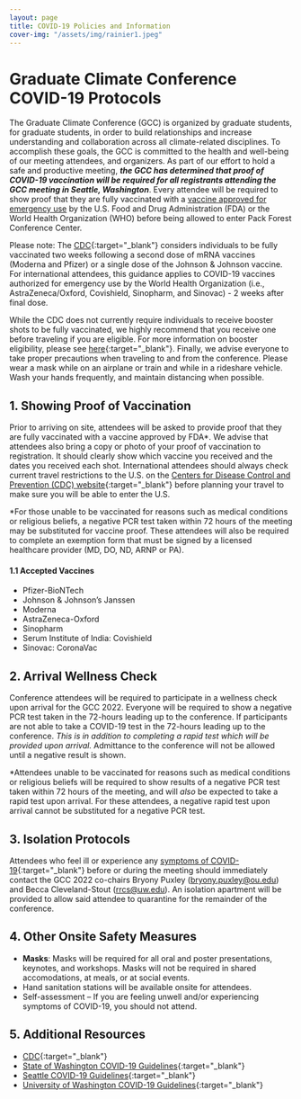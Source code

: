 ```yaml
---
layout: page
title: COVID-19 Policies and Information
cover-img: "/assets/img/rainier1.jpeg"
---
```


# Graduate Climate Conference COVID-19 Protocols

The Graduate Climate Conference (GCC) is organized by graduate students, for graduate students, in order to build relationships and increase understanding and collaboration across all climate-related disciplines. To accomplish these goals, the GCC is committed to the health and well-being of our meeting attendees, and organizers. As part of our effort to hold a safe and productive meeting, ___the GCC has determined that proof of COVID-19 vaccination will be required for all registrants attending the GCC meeting in Seattle, Washington___. Every attendee will be required to show proof that they are fully vaccinated with a [vaccine approved for emergency use](#11-accepted-vaccines) by the U.S. Food and Drug Administration (FDA) or the World Health Organization (WHO) before being allowed to enter Pack Forest Conference Center.

Please note: The [CDC](https://www.cdc.gov/coronavirus/2019-ncov/vaccines/stay-up-to-date.html?CDC_AA_refVal=https%3A%2F%2Fwww.cdc.gov%2Fcoronavirus%2F2019-ncov%2Fvaccines%2Ffully-vaccinated.html){:target="_blank"} considers individuals to be fully vaccinated two weeks following a second dose of mRNA vaccines (Moderna and Pfizer) or a single dose of the Johnson & Johnson vaccine. For international attendees, this guidance applies to COVID-19 vaccines authorized for emergency use by the World Health Organization (i.e., AstraZeneca/Oxford, Covishield, Sinopharm, and Sinovac) - 2 weeks after final dose.

While the CDC does not currently require individuals to receive booster shots to be fully vaccinated, we highly recommend that you receive one before traveling if you are eligible. For more information on booster eligibility, please see [here](https://www.cdc.gov/coronavirus/2019-ncov/vaccines/booster-shot.html){:target="_blank"}. Finally, we advise everyone to take proper precautions when traveling to and from the conference. Please wear a mask while on an airplane or train and while in a rideshare vehicle. Wash your hands frequently, and maintain distancing when possible. 

## 1. Showing Proof of Vaccination 

Prior to arriving on site, attendees will be asked to provide proof that they are fully vaccinated with a vaccine approved by FDA*. We advise that attendees also bring a copy or photo of your proof of vaccination to registration. It should clearly show which vaccine you received and the dates you received each shot. International attendees should always check current travel restrictions to the U.S. on the [Centers for Disease Control and Prevention (CDC) website](https://www.cdc.gov/coronavirus/2019-ncov/travelers/noncitizens-US-air-travel.html){:target="_blank"} before planning your travel to make sure you will be able to enter the U.S.

*For those unable to be vaccinated for reasons such as medical conditions or religious beliefs, a negative PCR test taken within 72 hours of the meeting may be substituted for vaccine proof. These attendees will also be required to complete an exemption form that must be signed by a licensed healthcare provider (MD, DO, ND, ARNP or PA). 

#### 1.1 Accepted Vaccines

- Pfizer-BioNTech
- Johnson & Johnson’s Janssen
- Moderna
- AstraZeneca-Oxford
- Sinopharm
- Serum Institute of India: Covishield
- Sinovac: CoronaVac

## 2. Arrival Wellness Check

Conference attendees will be required to participate in a wellness check upon arrival for the GCC 2022. Everyone will be required to show a negative PCR test taken in the 72-hours leading up to the conference. If participants are not able to take a COVID-19 test in the 72-hours leading up to the conference. _This is in addition to completing a rapid test which will be provided upon arrival._ Admittance to the conference will not be allowed until a negative result is shown. 

*Attendees unable to be vaccinated for reasons such as medical conditions or religious beliefs will be required to show results of a negative PCR test taken within 72 hours of the meeting, and will _also_ be expected to take a rapid test upon arrival. For these attendees, a negative rapid test upon arrival cannot be substituted for a negative PCR test.

## 3. Isolation Protocols

Attendees who feel ill or experience any [symptoms of COVID-19](https://www.cdc.gov/coronavirus/2019-ncov/symptoms-testing/symptoms.html){:target="_blank"} before or during the meeting should immediately contact the GCC 2022 co-chairs Bryony Puxley ([bryony.puxley@ou.edu](mailto:bryony.puxley@ou.edu)) and Becca Cleveland-Stout ([rrcs@uw.edu](mailto:rrcs@uw.edu)). An isolation apartment will be provided to allow said attendee to quarantine for the remainder of the conference.

## 4. Other Onsite Safety Measures

- __Masks__: Masks will be required for all oral and poster presentations, keynotes, and workshops. Masks will not be required in shared accomodations, at meals, or at social events.
- Hand sanitation stations will be available onsite for attendees.
- Self-assessment – If you are feeling unwell and/or experiencing symptoms of COVID-19, you should not attend.

## 5. Additional Resources
- [CDC](https://www.cdc.gov/coronavirus/2019-nCoV/index.html){:target="_blank"}
- [State of Washington COVID-19 Guidelines](https://doh.wa.gov/emergencies/covid-19){:target="_blank"}
- [Seattle COVID-19 Guidelines](https://www.seattle.gov/covid-19){:target="_blank"}
- [University of Washington COVID-19 Guidelines](https://www.washington.edu/coronavirus/){:target="_blank"}
